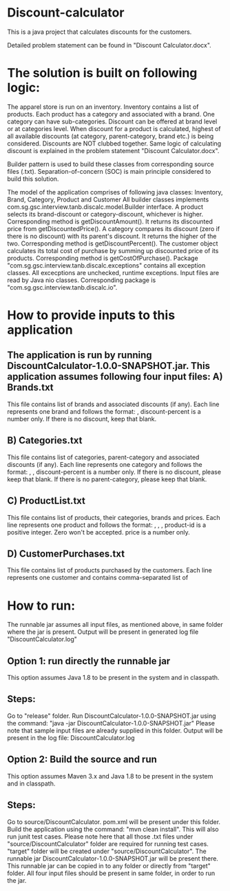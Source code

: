 # Discount-calculator
This is a java project that calculates discounts for the customers.

Detailed problem statement can be found in "Discount Calculator.docx".

The solution is built on following logic:
=====================================================
The apparel store is run on an inventory. Inventory contains a list of products. Each product has a category and associated with a brand. One category can have sub-categories. 
Discount can be offered at brand level or at categories level. When discount for a product is calculated, highest of all available discounts (at category, parent-category, brand etc.) is being considered. Discounts are NOT clubbed together. Same logic of calculating discount is explained in the problem statement "Discount Calculator.docx".

Builder pattern is used to build these classes from corresponding source files (.txt). 
Separation-of-concern (SOC) is main principle considered to build this solution.

The model of the application comprises of following java classes: Inventory, Brand, Category, Product and Customer
All builder classes implements com.sg.gsc.interview.tanb.discalc.model.Builder interface.
A product selects its brand-discount or category-discount, whichever is higher. Corresponding method is getDiscountAmount(). It returns its discounted price from getDiscountedPrice().
A category compares its discount (zero if there is no discount) with its parent's discount. It returns the higher of the two. Corresponding method is getDiscountPercent().
The customer object calculates its total cost of purchase by summing up discounted price of its products. Corresponding method is getCostOfPurchase().
Package "com.sg.gsc.interview.tanb.discalc.exceptions" contains all exception classes. All excecptions are unchecked, runtime exceptions.
Input files are read by Java nio classes. Corresponding package is "com.sg.gsc.interview.tanb.discalc.io".

How to provide inputs to this application
=====================================================
The application is run by running DiscountCalculator-1.0.0-SNAPSHOT.jar. This application assumes following four input files:
A) Brands.txt
-------------------
This file contains list of brands and associated discounts (if any). Each line represents one brand and follows the format: <brand-name>, <discount-percent>
discount-percent is a number only.
If there is no discount, keep that blank.

B) Categories.txt
--------------------
This file contains list of categories, parent-category and associated discounts (if any). Each line represents one category and follows the format: <category-name>, <parent-category name>, <discount-percent>
discount-percent is a number only.
If there is no discount, please keep that blank.
If there is no parent-category, please keep that blank.

C) ProductList.txt
-------------------------
This file contains list of products, their categories, brands and prices. Each line represents one product and follows the format: <product-id>, <brand-name>, <category name>, <price>
product-id is a positive integer. Zero won't be accepted.
price is a number only.

D) CustomerPurchases.txt
--------------------------
This file contains list of products purchased by the customers. Each line represents one customer and contains comma-separated list of <product-id>


How to run:
=====================================================
The runnable jar assumes all input files, as mentioned above, in same folder where the jar is present. Output will be present in generated log file "DiscountCalculator.log"

Option 1: run directly the runnable jar
--------------------------------------------
This option assumes Java 1.8 to be present in the system and in classpath.

Steps:
-----------------
Go to "release" folder.
Run DiscountCalculator-1.0.0-SNAPSHOT.jar using the command: "java -jar DiscountCalculator-1.0.0-SNAPSHOT.jar"
Please note that sample input files are already supplied in this folder.
Output will be present in the log file: DiscountCalculator.log

Option 2: Build the source and run
--------------------------------------------
This option assumes Maven 3.x and Java 1.8 to be present in the system and in classpath.

Steps:
-------------------
Go to source/DiscountCalculator. 
pom.xml will be present under this folder.
Build the application using the command: "mvn clean install". This will also run junit test cases.
Please note here that all those .txt files under "source/DiscountCalculator" folder are required for running test cases.
"target" folder will be created under "source/DiscountCalculator". The runnable jar DiscountCalculator-1.0.0-SNAPSHOT.jar will be present there.
This runnable jar can be copied in to any folder or directly from "target" folder. All four input files should be present in same folder, in order to run the jar.